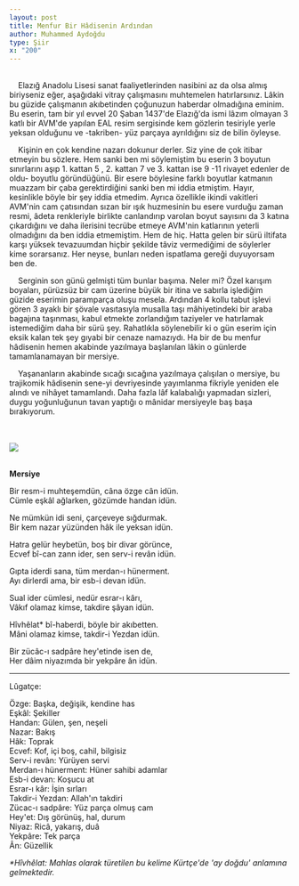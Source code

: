 ```yaml
---
layout: post
title: Menfur Bir Hâdisenin Ardından
author: Muhammed Aydoğdu
type: Şiir
x: "200"
---
```

<br/>
&nbsp;&nbsp;&nbsp;&nbsp;Elazığ Anadolu Lisesi sanat faaliyetlerinden nasibini az da olsa almış biriyseniz eğer, aşağıdaki vitray çalışmasını muhtemelen hatırlarsınız. Lâkin bu güzide çalışmanın akıbetinden çoğunuzun haberdar olmadığına eminim. Bu eserin, tam bir yıl evvel 20 Şaban 1437'de Elazığ'da ismi lâzım olmayan 3 katlı bir AVM'de yapılan EAL resim sergisinde kem gözlerin tesiriyle yerle yeksan olduğunu ve -takriben- yüz parçaya ayrıldığını siz de bilin öyleyse.

&nbsp;&nbsp;&nbsp;&nbsp;Kişinin en çok kendine nazarı dokunur derler. Siz yine de çok itibar etmeyin bu sözlere. Hem sanki ben mi söylemiştim bu eserin 3 boyutun sınırlarını aşıp 1. kattan 5 , 2. kattan 7 ve 3. kattan ise 9 -11 rivayet edenler de oldu- boyutlu göründüğünü. Bir esere böylesine farklı boyutlar katmanın muazzam bir çaba gerektirdiğini sanki ben mi iddia etmiştim. Hayır, kesinlikle böyle bir şey iddia etmedim. Ayrıca özellikle ikindi vakitleri AVM'nin cam çatısından sızan bir ışık huzmesinin bu esere vurduğu zaman resmi, âdeta renkleriyle birlikte canlandırıp varolan boyut sayısını da 3 katına çıkardığını ve daha ilerisini tecrübe etmeye AVM'nin katlarının yeterli olmadığını da ben iddia etmemiştim. Hem de hiç. Hatta gelen bir sürü iltifata karşı yüksek tevazuumdan hiçbir şekilde tâviz vermediğimi de söylerler kime sorarsanız. Her neyse, bunları neden ispatlama gereği duyuyorsam ben de.

&nbsp;&nbsp;&nbsp;&nbsp;Serginin son günü gelmişti tüm bunlar başıma. Neler mi? Özel karışım boyaları, pürüzsüz bir cam üzerine büyük bir itina ve sabırla işlediğim güzide eserimin paramparça oluşu mesela. Ardından 4 kollu tabut işlevi gören 3 ayaklı bir şövale vasıtasıyla musalla taşı mâhiyetindeki bir araba bagajına taşınması, kabul etmekte zorlandığım taziyeler ve hatırlamak istemediğim daha bir sürü şey. Rahatlıkla söylenebilir ki o gün eserim için eksik kalan tek şey gıyabi bir cenaze namazıydı. Ha bir de bu menfur hâdisenin hemen akabinde yazılmaya başlanılan lâkin o günlerde tamamlanamayan bir mersiye.

&nbsp;&nbsp;&nbsp;&nbsp;Yaşananların akabinde sıcağı sıcağına yazılmaya çalışılan o mersiye, bu trajikomik hâdisenin sene-yi devriyesinde yayımlanma fikriyle yeniden ele alındı ve nihâyet tamamlandı. Daha fazla lâf kalabalığı yapmadan sizleri, duygu yoğunluğunun tavan yaptığı o mânidar mersiyeyle baş başa bırakıyorum.

<br/>
<br/>
<img src="http://ceriha.com/images/20170411_194158.jpg" class="img-responsive" class="img-thumbnail">
<br/>
<br/>

__Mersiye__

Bir resm-i muhteşemdün, câna özge cân idün.  
Cümle eşkâl ağlarken, gözümde handan idün.  

Ne mümkün idi seni, çarçeveye sığdurmak.  
Bir kem nazar yüzünden hâk ile yeksan idün.  

Hatra gelür heybetün, boş bir divar görünce,  
Ecvef bî-can zann ider, sen serv-i revân idün.  

Gıpta iderdi sana, tüm merdan-ı hünerment.  
Ayı dirlerdi ama, bir esb-i devan idün.  

Sual ider cümlesi, nedür esrar-ı kârı,  
Vâkıf olamaz kimse, takdire şâyan idün.  

Hîvhêlat* bî-haberdi, böyle bir akıbetten.  
Mâni olamaz kimse, takdir-i Yezdan idün.  

Bir zücâc-ı sadpâre hey'etinde isen de,  
Her dâim niyazımda bir yekpâre ân idün.  

---

Lûgatçe:

Özge: Başka, değişik, kendine has  
Eşkâl: Şekiller  
Handan: Gülen, şen, neşeli  
Nazar: Bakış  
Hâk: Toprak  
Ecvef: Kof, içi boş, cahil, bilgisiz  
Serv-i revân: Yürüyen servi  
Merdan-ı hünerment: Hüner sahibi adamlar  
Esb-i devan: Koşucu at  
Esrar-ı kâr: İşin sırları  
Takdir-i Yezdan: Allah'ın takdiri  
Zücac-ı sadpâre: Yüz parça olmuş cam  
Hey'et: Dış görünüş, hal, durum  
Niyaz: Ricâ, yakarış, duâ  
Yekpâre: Tek parça  
Ân: Güzellik  

_*Hîvhêlat: Mahlas olarak türetilen bu kelime Kürtçe'de 'ay doğdu' anlamına gelmektedir._
